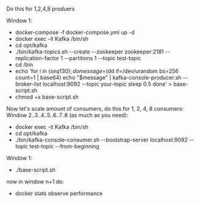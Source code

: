 Do this for 1,2,4,8 produers

Window 1:
- docker-compose -f docker-compose.yml up -d
- docker exec -it Kafka /bin/sh
- cd opt/kafka
- ./bin/kafka-topics.sh --create --zookeeper zookeeper:2181 --replication-factor 1 --partitions 1 --topic test-topic
- cd /bin
- echo 'for i in $(seq 1 30); do
    message=$(dd if=/dev/urandom bs=256 count=1 | base64)
    echo "$message" | kafka-console-producer.sh --broker-list localhost:9092 --topic your-topic
    sleep 0.5
done' > base-script.sh
- chmod +x base-script.sh

Now let's scale amount of consumers, do this for 1, 2, 4, 8 consumers:
Window 2..3..4..5..6..7..8 (as much as you need):
- docker exec -it Kafka /bin/sh
- cd opt/kafka
- ./bin/kafka-console-consumer.sh --bootstrap-server localhost:9092 --topic test-topic --from-beginning


Window 1:
- ./base-script.sh

now in window n+1 do:
- docker stats
observe performance
